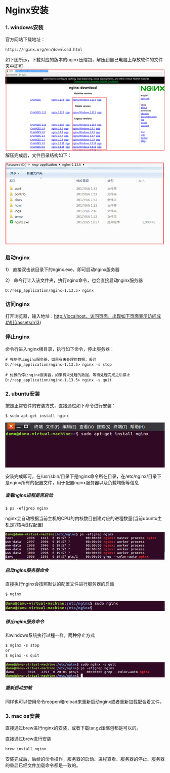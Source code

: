 # Nginx安装

### 1. windows安装

官方网站下载地址：

```
https://nginx.org/en/download.html
```

如下图所示，下载对应的版本的nginx压缩包，解压到自己电脑上存放软件的文件夹中即可![](/assets/n12)解压完成后，文件目录结构如下：

![](/assets/n14)

### 启动nginx

1） 直接双击该目录下的nginx.exe，即可启动nginx服务器

2） 命令行计入该文件夹，执行nginx命令，也会直接启动nginx服务器

```
D:/resp_application/nginx-1.13.5> nginx
```

### 访问nginx

打开浏览器，输入地址：[http://localhost，访问页面，出现如下页面表示访问成功!\[\]\(/assets/n13](http://localhost，访问页面，出现如下页面表示访问成功![]%28/assets/n13)\)

### 停止nginx

命令行进入nginx根目录，执行如下命令，停止服务器：

```
# 强制停止nginx服务器，如果有未处理的数据，丢弃
D:/resp_application/nginx-1.13.5> nginx -s stop

# 优雅的停止nginx服务器，如果有未处理的数据，等待处理完成之后停止
D:/resp_application/nginx-1.13.5> nginx -s quit
```

### 2. ubuntu安装

按照正常软件的安装方式，直接通过如下命令进行安装：

```
$ sudo apt-get install nginx
```

![](/assets/n15)

安装完成即可，在/usr/sbin/目录下是nginx命令所在目录，在/etc/nginx/目录下是nginx所有的配置文件，用于配置nginx服务器以及负载均衡等信息

##### 查看nginx进程是否启动

```
$ ps -ef|grep nginx
```

nginx会自动根据当前主机的CPU的内核数目创建对应的进程数量\(当前ubuntu主机是2核4线程配置\)

![](/assets/n16)

##### 启动nginx服务器命令

直接执行nginx会按照默认的配置文件进行服务器的启动

```
$ nginx
```

![](/assets/n17)

##### 停止nginx服务命令

和windows系统执行过程一样，两种停止方式

```
$ nginx -s stop
or
$ nginx -s quit
```

![](/assets/n18)

##### 重新启动加载

同样也可以使用命令reopen和reload来重新启动nginx或者重新加载配合着文件。

### 3. mac os安装

直接通过brew进行nginx的安装，或者下载tar.gz压缩包都是可以的。

直接通过brew进行安装

```
brew install nginx
```

安装完成后，后续的命令操作，服务器的启动、进程查看、服务器的停止、服务器的重启已经文件加载命令都是一致的。

